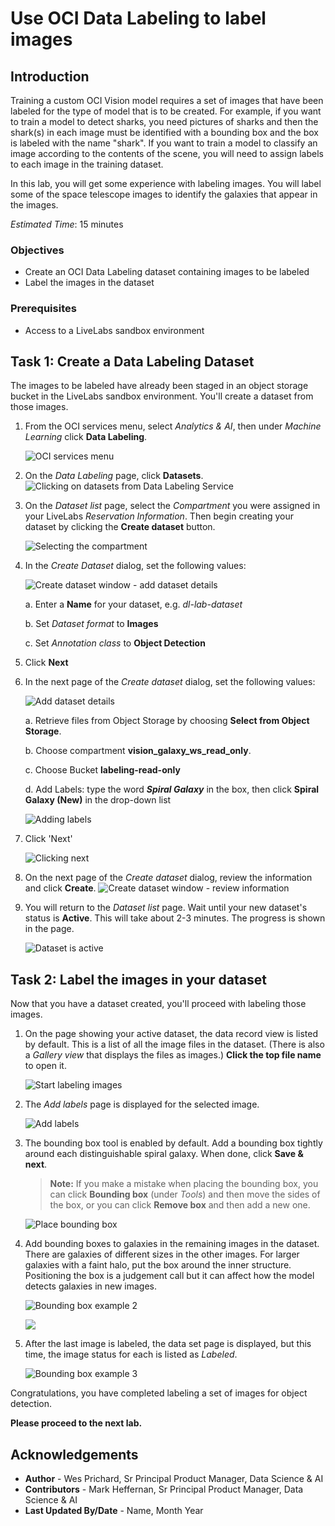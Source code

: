 # Use OCI Data Labeling to label images

## Introduction
Training a custom OCI Vision model requires a set of images that have been labeled for the type of model that is to be created. For example, if you want to train a model to detect sharks, you need pictures of sharks and then the shark(s) in each image must be identified with a bounding box and the box is labeled with the name "shark". If you want to train a model to classify an image according to the contents of the scene, you will need to assign labels to each image in the training dataset.

In this lab, you will get some experience with labeling images. You will label some of the space telescope images to identify the galaxies that appear in the images. 

*Estimated Time*: 15 minutes

### Objectives
- Create an OCI Data Labeling dataset containing images to be labeled
- Label the images in the dataset

### Prerequisites
- Access to a LiveLabs sandbox environment


## **Task 1:** Create a Data Labeling Dataset
The images to be labeled have already been staged in an object storage bucket in the LiveLabs sandbox environment. You'll create a dataset from those images.

1. From the OCI services menu, select *Analytics & AI*, then under *Machine Learning* click **Data Labeling**.

    ![OCI services menu](./images/dls.png)

1. On the *Data Labeling* page, click **Datasets**.
![Clicking on datasets from Data Labeling Service](./images/datasets.png)

1. On the *Dataset list* page, select the *Compartment* you were assigned in your LiveLabs *Reservation Information*. Then begin creating your dataset by clicking the **Create dataset** button.

    ![Selecting the compartment](./images/compartment-dls.png) 

1. In the *Create Dataset* dialog, set the following values:

    ![Create dataset window - add dataset details](./images/create-dataset-p1.png)

    a. Enter a **Name** for your dataset, e.g. *dl-lab-dataset*

    b. Set *Dataset format* to **Images**

    c. Set *Annotation class* to **Object Detection**

1. Click **Next**
  
1. In the next page of the *Create dataset* dialog, set the following values:

     ![Add dataset details](./images/create-dataset-p2.png)
 
    a. Retrieve files from Object Storage by choosing **Select from Object Storage**.
 
    b. Choose compartment **vision\_galaxy\_ws\_read\_only**.
    
    c. Choose Bucket **labeling-read-only**

    d. Add Labels: type the word ***Spiral Galaxy*** in the box, then click  **Spiral Galaxy (New)** in the drop-down list

    ![Adding labels](./images/dataset-labels.png)

1. Click 'Next'
  
    ![Clicking next](./images/dataset-next.png)

1. On the next page of the *Create dataset* dialog, review the information and click **Create**.
  ![Create dataset window - review information](./images/click-create-dataset.png)

1. You will return to the *Dataset list* page. Wait until your new dataset's status is **Active**. This will take about 2-3 minutes. The progress is shown in the page.

    ![Dataset is active](./images/dataset-active.png)


## **Task 2:** Label the images in your dataset
Now that you have a dataset created, you'll proceed with labeling those images.

1. On the page showing your active dataset, the data record view is listed by default. This is a list of all the image files in the dataset. (There is also a *Gallery view* that displays the files as images.) **Click the top file name** to open it.

    ![Start labeling images](./images/start-labeling.png)

1. The *Add labels* page is displayed for the selected image.
    
    ![Add labels](./images/add-labels1.png)

1. The bounding box tool is enabled by default. Add a bounding box tightly around each distinguishable spiral galaxy. When done, click **Save & next**.
    >**Note:** If you make a mistake when placing the bounding box, you can click **Bounding box** (under *Tools*) and then move the sides of the box, or you can click **Remove box** and then add a new one.

    ![Place bounding box](./images/label-galaxies1.png)

1. Add bounding boxes to galaxies in the remaining images in the dataset. There are galaxies of different sizes in the other images. For larger galaxies with a faint halo, put the box around the inner structure. Positioning the box is a judgement call but it can affect how the model detects galaxies in new images.

    ![Bounding box example 2](./images/label-galaxies2.png) 

    ![](./images/label-galaxies3.png)

1. After the last image is labeled, the data set page is displayed, but this time, the image status for each is listed as *Labeled*.

    ![Bounding box example 3](./images/dataset-labeled.png)

Congratulations, you have completed labeling a set of images for object detection.

**Please proceed to the next lab.**


## Acknowledgements

- **Author** - Wes Prichard, Sr Principal Product Manager, Data Science & AI
- **Contributors** -  Mark Heffernan, Sr Principal Product Manager, Data Science & AI
- **Last Updated By/Date** - Name, Month Year